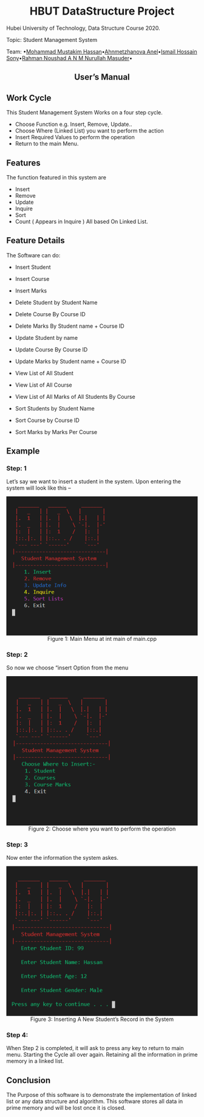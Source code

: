 # <div align="center">HBUT DataStructure Project</div>

Hubei University of Technology, Data Structure Course 2020.

Topic: Student Management System

Team: 
•[Mohammad Mustakim Hassan](https://github.com/viceroyshayer)•[Ahnmetzhanova Anel](https://github.com/aaxxnp)•[Ismail Hossain Sony](https://github.com/isony257)•[Rahman Noushad A N M Nurullah Masuder](https://github.com/anmnoushad)•

## <div align="center">User’s Manual</div>

## Work Cycle

This Student Management System Works on a four step cycle.

* Choose Function e.g. Insert, Remove, Update..
* Choose Where (Linked List) you want to perform the action
* Insert Required Values to perform the operation
* Return to the main Menu.

## Features

The function featured in this system are
* Insert
* Remove
* Update
* Inquire
* Sort
* Count ( Appears in Inquire )
All based On Linked List.

## Feature Details

The Software can do:
* Insert Student
* Insert Course
* Insert Marks

* Delete Student by Student Name
* Delete Course By Course ID
* Delete Marks By Student name + Course ID

* Update Student by name
* Update Course By Course ID
* Update Marks by Student name + Course ID

* View List of All Student
* View List of All Course
* View List of All Marks of All Students By Course

* Sort Students by Student Name
* Sort Course by Course ID
* Sort Marks by Marks Per Course

## Example

### Step: 1

Let’s say we want to insert a student in the system.
Upon entering the system will look like this –

<img align="center" alt="Step 1" src="img\1.PNG" />
<center> Figure 1: Main Menu at int main of main.cpp </center>

### Step: 2

So now we choose “insert Option from the menu

<img align="center" alt="Step 2" src="img\2.PNG" />
<center> Figure 2: Choose where you want to perform the operation </center>

### Step: 3

Now enter the information the system askes.

<img align="center" alt="Step 3" src="img\3.PNG" />
<center> Figure 3: Inserting A New Student’s Record in the System </center>

### Step 4:

When Step 2 is completed, it will ask to press any key to return to main menu. Starting the Cycle all over again.
Retaining all the information in prime memory in a linked list.

## Conclusion

The Purpose of this software is to demonstrate the implementation of linked list or any data structure and algorithm. This software stores all data in prime memory and will be lost once it is closed.
